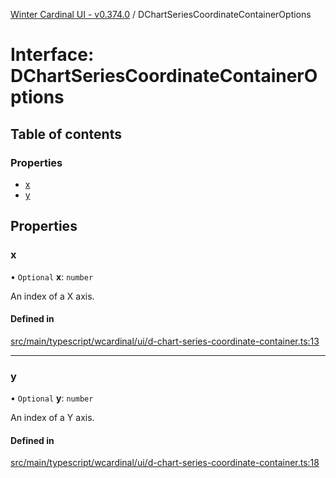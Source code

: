 [Winter Cardinal UI - v0.374.0](../index.md) / DChartSeriesCoordinateContainerOptions

# Interface: DChartSeriesCoordinateContainerOptions

## Table of contents

### Properties

- [x](DChartSeriesCoordinateContainerOptions.md#x)
- [y](DChartSeriesCoordinateContainerOptions.md#y)

## Properties

### x

• `Optional` **x**: `number`

An index of a X axis.

#### Defined in

[src/main/typescript/wcardinal/ui/d-chart-series-coordinate-container.ts:13](https://github.com/winter-cardinal/winter-cardinal-ui/blob/v0.310.1/src/main/typescript/wcardinal/ui/d-chart-series-coordinate-container.ts#L13)

___

### y

• `Optional` **y**: `number`

An index of a Y axis.

#### Defined in

[src/main/typescript/wcardinal/ui/d-chart-series-coordinate-container.ts:18](https://github.com/winter-cardinal/winter-cardinal-ui/blob/v0.310.1/src/main/typescript/wcardinal/ui/d-chart-series-coordinate-container.ts#L18)
